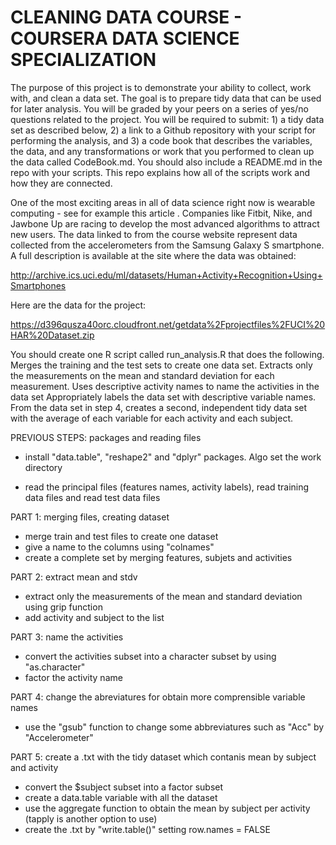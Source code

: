 # CLEANING DATA COURSE - COURSERA DATA SCIENCE SPECIALIZATION

The purpose of this project is to demonstrate your ability to collect, work with, and clean a data set. The goal is to prepare tidy data that can be used for later analysis. You will be graded by your peers on a series of yes/no questions related to the project. You will be required to submit: 1) a tidy data set as described below, 2) a link to a Github repository with your script for performing the analysis, and 3) a code book that describes the variables, the data, and any transformations or work that you performed to clean up the data called CodeBook.md. You should also include a README.md in the repo with your scripts. This repo explains how all of the scripts work and how they are connected.  

One of the most exciting areas in all of data science right now is wearable computing - see for example this article . Companies like Fitbit, Nike, and Jawbone Up are racing to develop the most advanced algorithms to attract new users. The data linked to from the course website represent data collected from the accelerometers from the Samsung Galaxy S smartphone. A full description is available at the site where the data was obtained: 

http://archive.ics.uci.edu/ml/datasets/Human+Activity+Recognition+Using+Smartphones 

Here are the data for the project: 

https://d396qusza40orc.cloudfront.net/getdata%2Fprojectfiles%2FUCI%20HAR%20Dataset.zip 

 You should create one R script called run_analysis.R that does the following. 
Merges the training and the test sets to create one data set.
Extracts only the measurements on the mean and standard deviation for each measurement. 
Uses descriptive activity names to name the activities in the data set
Appropriately labels the data set with descriptive variable names. 
From the data set in step 4, creates a second, independent tidy data set with the average of each variable for each activity and each subject.

PREVIOUS STEPS: packages and reading files

- install "data.table", "reshape2" and "dplyr" packages. Algo set the work directory

- read the principal files (features names, activity labels), read training data files and read test data files

PART 1: merging files, creating dataset

- merge train and test files to create one dataset
- give a name to the columns using "colnames"
- create a complete set by merging features, subjets and activities

PART 2: extract mean and stdv

- extract only the measurements of the mean and standard deviation using grip function
- add activity and subject to the list 

PART 3: name the activities

- convert the activities subset into a character subset by using "as.character"
- factor the activity name

PART 4: change the abreviatures for obtain more comprensible variable names

- use the "gsub" function to change some abbreviatures such as "Acc" by "Accelerometer"

PART 5: create a .txt with the tidy dataset which contanis mean by subject and activity

- convert the $subject subset into a factor subset
- create a data.table variable with all the dataset
- use the aggregate function to obtain the mean by subject per activity (tapply is another option to use)
- create the .txt by "write.table()" setting row.names = FALSE








